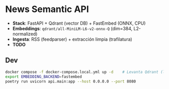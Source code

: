 # News Semantic API

- **Stack**: FastAPI + Qdrant (vector DB) + FastEmbed (ONNX, CPU)  
- **Embeddings**: `qdrant/all-MiniLM-L6-v2-onnx-Q` (dim=384, L2-normalized)
- **Ingesta**: RSS (feedparser) + extracción limpia (trafilatura)
- **TODO**

## Dev
```bash
docker compose -f docker-compose.local.yml up -d    # Levanta Qdrant (localhost:6333)
export EMBEDDING_BACKEND=fastembed
poetry run uvicorn api.main:app --host 0.0.0.0 --port 8080

